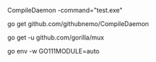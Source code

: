 CompileDaemon -command="test.exe"

go get  github.com/githubnemo/CompileDaemon

go get -u github.com/gorilla/mux

go env -w GO111MODULE=auto  